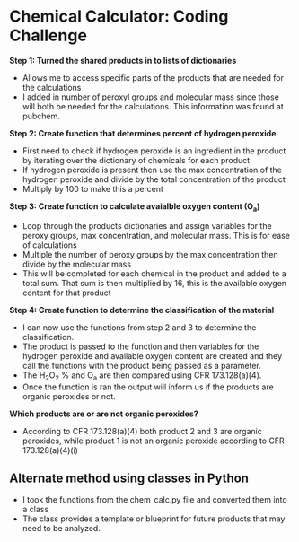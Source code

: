 # Chemical Calculator: Coding Challenge


**Step 1: Turned the shared products in to lists of dictionaries**
 - Allows me to access specific parts of the products that are needed for the calculations
 - I added in number of peroxyl groups and molecular mass since those will both be needed for the calculations. This information was found at pubchem.

**Step 2: Create function that determines percent of hydrogen peroxide**
- First need to check if hydrogen peroxide is an ingredient in the product by iterating over the dictionary of chemicals for each product
- If hydrogen peroxide is present then use the max concentration of the hydrogen peroxide and divide by the total concentration of the product
- Multiply by 100 to make this a percent

**Step 3: Create function to calculate avaialble oxygen content (O<sub>a</sub>)**
- Loop through the products dictionaries and assign variables for the peroxy groups, max concentration, and molecular mass. This is for ease of calculations
- Multiple the number of peroxy groups by the max concentration then divide by the molecular mass
- This will be completed for each chemical in the product and added to a total sum. That sum is then multiplied by 16, this is the available oxygen content for that product

**Step 4: Create function to determine the classification of the material**
- I can now use the functions from step 2 and 3 to determine the classification.
- The product is passed to the function and then variables for the hydrogen peroxide and available oxygen content are created and they call the functions with the product being passed as a parameter.
- The H<sub>2</sub>O<sub>2</sub> % and O<sub>a</sub> are then compared using CFR 173.128(a)(4).
- Once the function is ran the output will inform us if the products are organic peroxides or not.

**Which products are or are not organic peroxides?**
- According to CFR 173.128(a)(4) both product 2 and 3 are organic peroxides, while product 1 is not an organic peroxide according to CFR 173.128(a)(4)(i)


## Alternate method using classes in Python
- I took the functions from the chem_calc.py file and converted them into a class
- The class provides a template or blueprint for future products that may need to be analyzed.